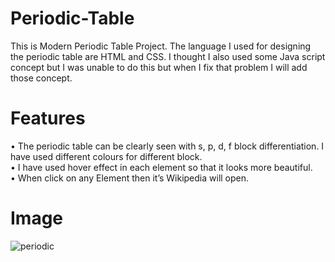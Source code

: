 # Periodic-Table
This is Modern Periodic Table Project. The language I used for designing the periodic table are HTML and CSS. I thought I also used some Java script concept but I was unable to do this but when I fix that problem I will add those concept.<br>

# Features
• The periodic table can be clearly seen with s, p, d, f block differentiation. I have used different colours for different block.<br>
• I have used hover effect in each element so that it looks more beautiful.<br>
• When click on any Element then it’s Wikipedia will open. <br>

# Image
![periodic](https://user-images.githubusercontent.com/78692359/123531902-ff2f8c00-d725-11eb-8537-e0c787fedcb6.JPG)
